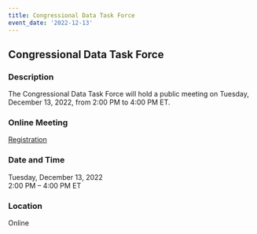 ```yaml
---
title: Congressional Data Task Force  
event_date: '2022-12-13'
---
```


## Congressional Data Task Force  

### Description  
The Congressional Data Task Force will hold a public meeting on Tuesday, December 13, 2022, from 2:00 PM to 4:00 PM ET. 

### Online Meeting  
[Registration](https://ushr.webex.com/ushr/onstage/g.php?MTID=e7e0fbf6f1ef9c09322763f786a01df11)   

### Date and Time  
Tuesday, December 13, 2022  
2:00 PM – 4:00 PM ET  

### Location  
Online  


 


